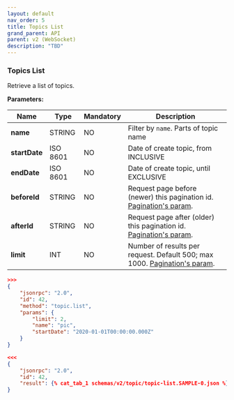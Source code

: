 ```yaml
---
layout: default
nav_order: 5
title: Topics List
grand_parent: API
parent: v2 (WebSocket)
description: "TBD"
---
```


### Topics List

Retrieve a list of topics.

**Parameters:**

| **Name**      | **Type** | **Mandatory** | **Description**                                                                          |
| ------------- | -------- | ------------- | ---------------------------------------------------------------------------------------- |
| **name**      | STRING   | NO            | Filter by `name`. Parts of topic name                                                    |
| **startDate** | ISO 8601 | NO            | Date of create topic, from INCLUSIVE                                                     |
| **endDate**   | ISO 8601 | NO            | Date of create topic, until EXCLUSIVE                                                    |
| **beforeId**  | STRING   | NO            | Request page before (newer) this pagination id. [Pagination's param](#pagination).       |
| **afterId**   | STRING   | NO            | Request page after (older) this pagination id. [Pagination's param](#pagination).        |
| **limit**     | INT      | NO            | Number of results per request. Default 500; max 1000. [Pagination's param](#pagination). |


```json
>>>
{
	"jsonrpc": "2.0",
	"id": 42,
	"method": "topic.list",
	"params": {
		"limit": 2,
		"name": "pic",
		"startDate": "2020-01-01T00:00:00.000Z"
	}
}

<<<
{
	"jsonrpc": "2.0",
	"id": 42,
	"result": {% cat_tab_1 schemas/v2/topic/topic-list.SAMPLE-0.json %}
}
```
